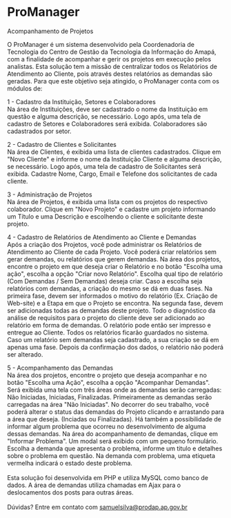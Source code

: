 ProManager
==========

Acompanhamento de Projetos

O ProManager é um sistema desenvolvido pela Coordenadoria de Tecnologia do Centro de Gestão da Tecnologia da Informação do Amapá, com a finalidade de acompanhar e gerir os projetos em execução pelos analistas.
Esta solução tem a missão de centralizar todos os Relatórios de Atendimento ao Cliente, pois através destes relatórios as demandas são geradas.
Para que este objetivo seja atingido, o ProManager conta com os módulos de:

1 - Cadastro da Instituição, Setores e Colaboradores<br />
Na área de Instituições, deve ser cadastrado o nome da Instituição em questão e alguma descrição, se necessário.
Logo após, uma tela de cadastro de Setores e Colaboradores será exibida.
Colaboradores são cadastrados por setor.

2 - Cadastro de Clientes e Solicitantes<br />
Na área de Clientes, é exibida uma lista de clientes cadastrados.
Clique em "Novo Cliente" e informe o nome da Instituição Cliente e alguma descrição, se necessário.
Logo após, uma tela de cadastro de Solicitantes será exibida.
Cadastre Nome, Cargo, Email e Telefone dos solicitantes de cada cliente.

3 - Administração de Projetos<br />
Na área de Projetos, é exibida uma lista com os projetos do respectivo colaborador.
Clique em "Novo Projeto" e cadastre um projeto informando um Título e uma Descrição e escolhendo o cliente e solicitante deste projeto.

4 - Cadastro de Relatórios de Atendimento ao Cliente e Demandas<br />
Após a criação dos Projetos, você pode administrar os Relatórios de Atendimento ao Cliente de cada Projeto.
Você poderá criar relatórios sem gerar demandas, ou relatórios que gerem demandas.
Na área dos projetos, encontre o projeto em que deseja criar o Relatório e no botão "Escolha uma ação", escolha a opção "Criar novo Relatório". Escolha qual tipo de relatório (Com Demandas / Sem Demandas) deseja criar.
Caso a escolha seja relatórios com demandas, a criação do mesmo se dá em duas fases.
Na primeira fase, devem ser informados o motivo do relatório (Ex. Criação de Web-site) e a Etapa em que o Projeto se encontra.
Na segunda fase, devem ser adicionadas todas as demandas deste projeto. Todo o diagnóstico da análise de requisitos para o projeto do cliente deve ser adicionado ao relatório em forma de demandas.
O relatório pode então ser impresso e entregue ao Cliente. Todos os relatórios ficarão guardados no sistema.
Caso um relatório sem demandas seja cadastrado, a sua criação se dá em apenas uma fase. Depois da confirmação dos dados, o relatório não poderá ser alterado.

5 - Acompanhamento das Demandas<br />
Na área dos projetos, encontre o projeto que deseja acompanhar e no botão "Escolha uma Ação", escolha a opção "Acompanhar Demandas".
Será exibida uma tela com três áreas onde as demandas serão carregadas: Não Iniciadas, Iniciadas, Finalizadas.
Primeiramente as demandas serão carregadas na área "Não Iniciadas".
No decorrer do seu trabalho, você poderá alterar o status das demandas do Projeto clicando e arrastando para a área que deseja. (Inciadas ou Finalizadas).
Há também a possibilidade de informar algum problema que ocorreu no desenvolvimento de alguma dessas demandas.
Na área do acompanhamento de demandas, clique em "Informar Problema". Um modal será exibido com um pequeno formulário.
Escolha a demanda que apresenta o problema, informe um titulo e detalhes sobre o problema em questão.
Na demanda com problema, uma etiqueta vermelha indicará o estado deste problema.
<br /><br />
Esta solução foi desenvolvida em PHP e utiliza MySQL como banco de dados.
A área de demandas utiliza chamadas em Ajax para o deslocamentos dos posts para outras áreas.
<br /><br />
Dúvidas? Entre em contato com samuelsilva@prodap.ap.gov.br
